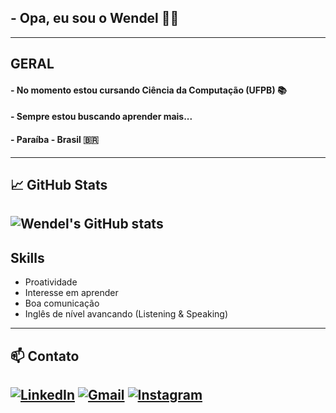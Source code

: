 ## - Opa, eu sou o Wendel 👋🏻 
---
## GERAL
#### - No momento estou cursando Ciência da Computação (UFPB) 📚
#### - Sempre estou buscando aprender mais...
#### - Paraíba - Brasil 🇧🇷
---
## 📈 GitHub Stats
![Wendel's GitHub stats](https://github-readme-stats.vercel.app/api?username=vendelxz&show_icons=true&theme=dracula)
---
## Skills 
- Proatividade
- Interesse em aprender
- Boa comunicação
- Inglês de nível avancando (Listening & Speaking)
---
## 📫 Contato
[![LinkedIn](https://img.shields.io/badge/LinkedIn-blue?style=for-the-badge&logo=linkedin)](https://www.linkedin.com/in/jwend3l)
[![Gmail](https://img.shields.io/badge/Gmail-red?style=for-the-badge&logo=gmail&logoColor=white)](mailto:jwend3l@gmail.com)
[![Instagram](https://img.shields.io/badge/Instagram-E4405F?style=for-the-badge&logo=instagram&logoColor=white)](https://www.instagram.com/jwendeel)
---

